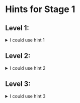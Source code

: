 # Hints for Stage 1

## Level 1:
<details>
<summary>I could use hint 1</summary>

In this stage you should:
* Use the Investigate API to get information about an URL 
* Send an URL to Umbrella that should be added to a blocklist via Umbrella Enforcement API

</details>  

## Level 2:
<details>
<summary>I could use hint 2</summary>

Umbrella Enforcement API documentation: https://docs.umbrella.com/enforcement-api/docs
For sending Events to the Umbrella Enforcement API refer to: https://docs.umbrella.com/enforcement-api/reference/#post-events-2

</details>  

## Level 3:
<details>
<summary>I could use hint 3</summary>

For hint level 3 please contact your proctor.

</details>  

